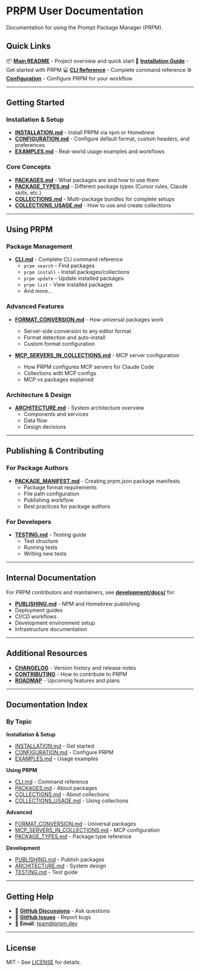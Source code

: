 # PRPM User Documentation

Documentation for using the Prompt Package Manager (PRPM).

## Quick Links

📦 **[Main README](../README.md)** - Project overview and quick start
🚀 **[Installation Guide](./INSTALLATION.md)** - Get started with PRPM
💻 **[CLI Reference](./CLI.md)** - Complete command reference
⚙️ **[Configuration](./CONFIGURATION.md)** - Configure PRPM for your workflow

---

## Getting Started

### Installation & Setup
- **[INSTALLATION.md](./INSTALLATION.md)** - Install PRPM via npm or Homebrew
- **[CONFIGURATION.md](./CONFIGURATION.md)** - Configure default format, custom headers, and preferences
- **[EXAMPLES.md](./EXAMPLES.md)** - Real-world usage examples and workflows

### Core Concepts
- **[PACKAGES.md](./PACKAGES.md)** - What packages are and how to use them
- **[PACKAGE_TYPES.md](./PACKAGE_TYPES.md)** - Different package types (Cursor rules, Claude skills, etc.)
- **[COLLECTIONS.md](./COLLECTIONS.md)** - Multi-package bundles for complete setups
- **[COLLECTIONS_USAGE.md](./COLLECTIONS_USAGE.md)** - How to use and create collections

---

## Using PRPM

### Package Management
- **[CLI.md](./CLI.md)** - Complete CLI command reference
  - `prpm search` - Find packages
  - `prpm install` - Install packages/collections
  - `prpm update` - Update installed packages
  - `prpm list` - View installed packages
  - And more...

### Advanced Features
- **[FORMAT_CONVERSION.md](./FORMAT_CONVERSION.md)** - How universal packages work
  - Server-side conversion to any editor format
  - Format detection and auto-install
  - Custom format configuration

- **[MCP_SERVERS_IN_COLLECTIONS.md](./MCP_SERVERS_IN_COLLECTIONS.md)** - MCP server configuration
  - How PRPM configures MCP servers for Claude Code
  - Collections with MCP configs
  - MCP vs packages explained

### Architecture & Design
- **[ARCHITECTURE.md](./ARCHITECTURE.md)** - System architecture overview
  - Components and services
  - Data flow
  - Design decisions

---

## Publishing & Contributing

### For Package Authors
- **[PACKAGE_MANIFEST.md](./PACKAGE_MANIFEST.md)** - Creating prpm.json package manifests
  - Package format requirements
  - File path configuration
  - Publishing workflow
  - Best practices for package authors

### For Developers
- **[TESTING.md](./TESTING.md)** - Testing guide
  - Test structure
  - Running tests
  - Writing new tests

---

## Internal Documentation

For PRPM contributors and maintainers, see **[development/docs/](../../development/docs/)** for:
- **[PUBLISHING.md](../../development/docs/PUBLISHING.md)** - NPM and Homebrew publishing
- Deployment guides
- CI/CD workflows
- Development environment setup
- Infrastructure documentation

---

## Additional Resources

- **[CHANGELOG](../CHANGELOG.md)** - Version history and release notes
- **[CONTRIBUTING](../CONTRIBUTING.md)** - How to contribute to PRPM
- **[ROADMAP](../ROADMAP.md)** - Upcoming features and plans

---

## Documentation Index

### By Topic

**Installation & Setup**
- [INSTALLATION.md](./INSTALLATION.md) - Get started
- [CONFIGURATION.md](./CONFIGURATION.md) - Configure PRPM
- [EXAMPLES.md](./EXAMPLES.md) - Usage examples

**Using PRPM**
- [CLI.md](./CLI.md) - Command reference
- [PACKAGES.md](./PACKAGES.md) - About packages
- [COLLECTIONS.md](./COLLECTIONS.md) - About collections
- [COLLECTIONS_USAGE.md](./COLLECTIONS_USAGE.md) - Using collections

**Advanced**
- [FORMAT_CONVERSION.md](./FORMAT_CONVERSION.md) - Universal packages
- [MCP_SERVERS_IN_COLLECTIONS.md](./MCP_SERVERS_IN_COLLECTIONS.md) - MCP configuration
- [PACKAGE_TYPES.md](./PACKAGE_TYPES.md) - Package type reference

**Development**
- [PUBLISHING.md](./PUBLISHING.md) - Publish packages
- [ARCHITECTURE.md](./ARCHITECTURE.md) - System design
- [TESTING.md](./TESTING.md) - Test guide

---

## Getting Help

- 💬 **[GitHub Discussions](https://github.com/pr-pm/prpm/discussions)** - Ask questions
- 🐛 **[GitHub Issues](https://github.com/pr-pm/prpm/issues)** - Report bugs
- 📧 **Email**: team@prpm.dev

---

## License

MIT - See [LICENSE](../LICENSE) for details.
